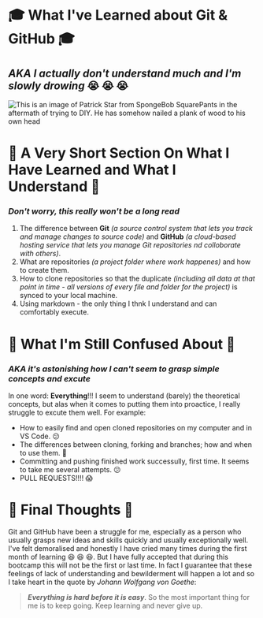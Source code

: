 # :mortar_board: **What I've Learned about Git & GitHub** :mortar_board:
## ***AKA I actually don't understand much and I'm slowly drowing*** :sob: :sob: :sob:
![This is an image of Patrick Star from SpongeBob SquarePants in the aftermath of trying to DIY. He has somehow nailed a plank of wood to his own head](https://miro.medium.com/max/960/0*JUgxZIHD07xqeOqG.png)

# :page_with_curl: **A Very Short Section On What I Have Learned and What I Understand** :page_with_curl:
### ***Don't worry, this really won't be a long read***
1. The difference between **Git**  *(a source control system that lets you track and manage changes to source code)* and **GitHub** *(a cloud-based hosting service that lets you manage Git repositories nd colloborate with others)*.
2. What are repositories *(a project folder where work happenes)* and how to create them.
3. How to clone repositories so that the duplicate *(including all data at that point in time - all versions of every file and folder for the project)* is synced to your local machine.
4. Using markdown - the only thing I thnk I understand and can comfortably execute.

# :triangular_flag_on_post: **What I'm Still Confused About** :triangular_flag_on_post:
### ***AKA it's astonishing how I can't seem to grasp simple concepts and excute***
In one word: **Everything**!!! I seem to understand (barely) the theoretical concepts, but alas when it comes to putting them into proactice, I really struggle to excute them well. For example:
- How to easily find and open cloned repositories on my computer and in VS Code. :confused:	
- The differences between cloning, forking and branches; how and when to use them. :grimacing:
- Committing and pushing finished work successully, first time. It seems to take me several attempts. :confused:
- PULL REQUESTS!!!! :scream:

# :rainbow: Final Thoughts :rainbow:
Git and GitHub have been a struggle for me, especially as a person who usually grasps new ideas and skills quickly and usually exceptionally well. I've felt demoralised and honestly I have cried many times  during the first month of learning :laughing: :laughing: :laughing:. But I have fully accepted that during this bootcamp this will not  be the first or last time. In fact I guarantee that these feelings of lack of understanding and bewilderment will happen a lot and so I take heart in the quote by *Johann Wolfgang von Goethe*:
> ***Everything is hard before it is easy***.
So the most important thing for me is to keep going. Keep learning and never give up.